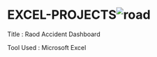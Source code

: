 # EXCEL-PROJECTS![road](https://github.com/shubhamoct13/EXCEL-PROJECTS/assets/121569385/e07a7c26-db70-4f19-8672-774fb98640f1)

Title : Raod Accident Dashboard

Tool Used : Microsoft Excel
